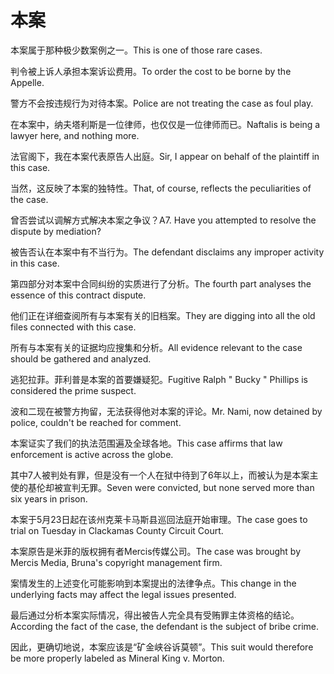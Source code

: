 # 本案

<p><span class="chinese">本案属于那种极少数案例之一。</span><span class="english">This is one of those rare cases.</span></p>

<p><span class="chinese">判令被上诉人承担本案诉讼费用。</span><span class="english">To order the cost to be borne by the Appelle.</span></p>

<p><span class="chinese">警方不会按违规行为对待本案。</span><span class="english">Police are not treating the case as foul play.</span></p>

<p><span class="chinese">在本案中，纳夫塔利斯是一位律师，也仅仅是一位律师而已。</span><span class="english">Naftalis is being a lawyer here, and nothing more.</span></p>

<p><span class="chinese">法官阁下，我在本案代表原告人出庭。</span><span class="english">Sir, I appear on behalf of the plaintiff in this case.</span></p>

<p><span class="chinese">当然，这反映了本案的独特性。</span><span class="english">That, of course, reflects the peculiarities of the case.</span></p>

<p><span class="chinese">曾否尝试以调解方式解决本案之争议？</span><span class="english">A7. Have you attempted to resolve the dispute by mediation?</span></p>

<p><span class="chinese">被告否认在本案中有不当行为。</span><span class="english">The defendant disclaims any improper activity in this case.</span></p>

<p><span class="chinese">第四部分对本案中合同纠纷的实质进行了分析。</span><span class="english">The fourth part analyses the essence of this contract dispute.</span></p>

<p><span class="chinese">他们正在详细查阅所有与本案有关的旧档案。</span><span class="english">They are digging into all the old files connected with this case.</span></p>

<p><span class="chinese">所有与本案有关的证据均应搜集和分析。</span><span class="english">All evidence relevant to the case should be gathered and analyzed.</span></p>

<p><span class="chinese">逃犯拉菲。菲利普是本案的首要嫌疑犯。</span><span class="english">Fugitive Ralph " Bucky " Phillips is considered the prime suspect.</span></p>

<p><span class="chinese">波和二现在被警方拘留，无法获得他对本案的评论。</span><span class="english">Mr. Nami, now detained by police, couldn't be reached for comment.</span></p>

<p><span class="chinese">本案证实了我们的执法范围遍及全球各地。</span><span class="english">This case affirms that law enforcement is active across the globe.</span></p>

<p><span class="chinese">其中7人被判处有罪，但是没有一个人在狱中待到了6年以上，而被认为是本案主使的基伦却被宣判无罪。</span><span class="english">Seven were convicted, but none served more than six years in prison.</span></p>

<p><span class="chinese">本案于5月23日起在该州克莱卡马斯县巡回法庭开始审理。</span><span class="english">The case goes to trial on Tuesday in Clackamas County Circuit Court.</span></p>

<p><span class="chinese">本案原告是米菲的版权拥有者Mercis传媒公司。</span><span class="english">The case was brought by Mercis Media, Bruna's copyright management firm.</span></p>

<p><span class="chinese">案情发生的上述变化可能影响到本案提出的法律争点。</span><span class="english">This change in the underlying facts may affect the legal issues presented.</span></p>

<p><span class="chinese">最后通过分析本案实际情况，得出被告人完全具有受贿罪主体资格的结论。</span><span class="english">According the fact of the case, the defendant is the subject of bribe crime.</span></p>

<p><span class="chinese">因此，更确切地说，本案应该是“矿金峡谷诉莫顿”。</span><span class="english">This suit would therefore be more properly labeled as Mineral King v. Morton.</span></p>

